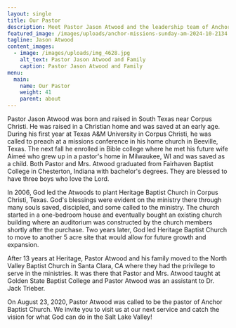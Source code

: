 ```yaml
---
layout: single
title: Our Pastor
description: Meet Pastor Jason Atwood and the leadership team of Anchor Baptist Church
featured_image: /images/uploads/anchor-missions-sunday-am-2024-10-2134.jpg
tagline: Jason Atwood
content_images:
  - image: /images/uploads/img_4628.jpg
    alt_text: Pastor Jason Atwood and Family
    caption: Pastor Jason Atwood and Family
menu:
  main:
    name: Our Pastor
    weight: 41
    parent: about
---
```

Pastor Jason Atwood was born and raised in South Texas near Corpus Christi. He was raised in a Christian home and was saved at an early age. During his first year at Texas A&M University in Corpus Christi, he was called to preach at a missions conference in his home church in Beeville, Texas. The next fall he enrolled in Bible college where he met his future wife Aimeé who grew up in a pastor's home in Milwaukee, WI and was saved as a child. Both Pastor and Mrs. Atwood graduated from Fairhaven Baptist College in Chesterton, Indiana with bachelor's degrees. They are blessed to have three boys who love the Lord.

In 2006, God led the Atwoods to plant Heritage Baptist Church in Corpus Christi, Texas. God's blessings were evident on the ministry there through many souls saved, discipled, and some called to the ministry. The church started in a one-bedroom house and eventually bought an existing church building where an auditorium was constructed by the church members shortly after the purchase. Two years later, God led Heritage Baptist Church to move to another 5 acre site that would allow for future growth and expansion. 

After 13 years at Heritage, Pastor Atwood and his family moved to the North Valley Baptist Church in Santa Clara, CA where they had the privilege to serve in the ministries. It was there that Pastor and Mrs. Atwood taught at Golden State Baptist College and Pastor Atwood was an assistant to Dr. Jack Trieber.

On August 23, 2020, Pastor Atwood was called to be the pastor of Anchor Baptist Church. We invite you to visit us at our next service and catch the vision for what God can do in the Salt Lake Valley!
